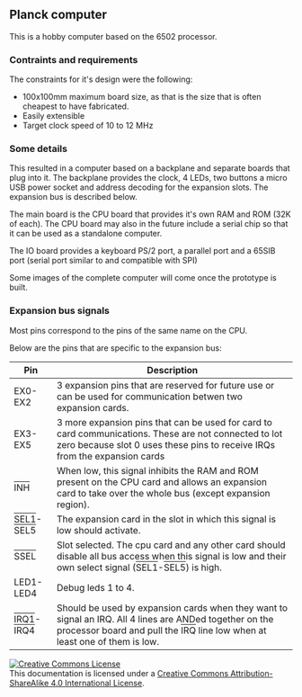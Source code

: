 ## Planck computer

This is a hobby computer based on the 6502 processor.

### Contraints and requirements

The constraints for it's design were the following:
 - 100x100mm maximum board size, as that is the size that is often cheapest to have fabricated.
 - Easily extensible
 - Target clock speed of 10 to 12 MHz

### Some details

This resulted in a computer based on a backplane and separate boards that plug into it.
The backplane provides the clock, 4 LEDs, two buttons a micro USB power socket and address decoding for the expansion slots. The expansion bus is described below.

The main board is the CPU board that provides it's own RAM and ROM (32K of each). The CPU board may also in the future include a serial chip so that it can be used as a standalone computer.

The IO board provides a keyboard PS/2 port, a parallel port and a 65SIB port (serial port similar to and compatible with SPI)

Some images of the complete computer will come once the prototype is built.



### Expansion bus signals

Most pins correspond to the pins of the same name on the CPU.

Below are the pins that are specific to the expansion bus:

| Pin | Description |
|-----   |-------------|
| EX0-EX2 | 3 expansion pins that are reserved for future use or can be used for communication betwen two expansion cards.|
| EX3-EX5 | 3 more expansion pins that can be used for card to card communications. These are not connected to lot zero because slot 0 uses these pins to receive IRQs from the expansion cards|
| <span style="text-decoration:overline">INH</span>|When low, this signal inhibits the RAM and ROM present on the CPU card and allows an expansion card to take over the whole bus (except expansion region).|
|<span style="text-decoration:overline">SEL1</span>-<span style="text-decoration:overline">SEL5</span>|The expansion card in the slot in which this signal is low should activate.|
|<span style="text-decoration:overline">SSEL</span>| Slot selected. The cpu card and any other card should disable all bus access when this signal is low and their own select signal (<span style="text-decoration:overline">SEL1</span>-<span style="text-decoration:overline">SEL5</span>) is high.|
|LED1-LED4| Debug leds 1 to 4.|
| <span style="text-decoration:overline">IRQ1</span>-<span style="text-decoration:overline">IRQ4</span>|Should be used by expansion cards when they want to signal an IRQ. All 4 lines are ANDed together on the processor board and pull the <span style="text-decoration:overline">IRQ</span> line low when at least one of them is low.|



<a rel="license" href="http://creativecommons.org/licenses/by-sa/4.0/"><img alt="Creative Commons License" style="border-width:0" src="https://i.creativecommons.org/l/by-sa/4.0/88x31.png" /></a><br />This documentation is licensed under a <a rel="license" href="http://creativecommons.org/licenses/by-sa/4.0/">Creative Commons Attribution-ShareAlike 4.0 International License</a>.
